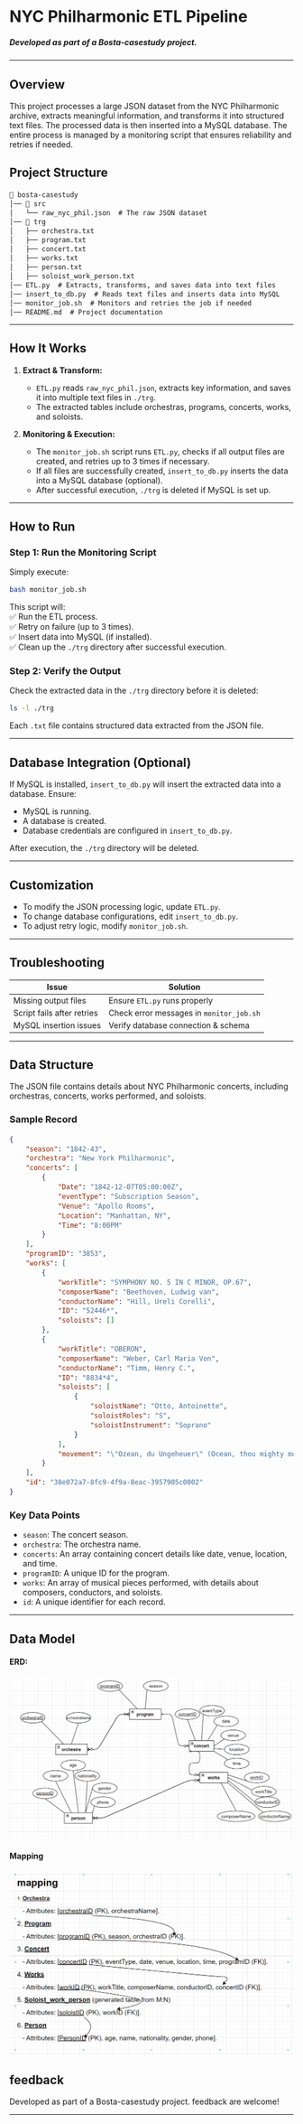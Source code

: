 
# **NYC Philharmonic ETL Pipeline**  
##### Developed as part of a Bosta-casestudy project.

---
## **Overview**  
This project processes a large JSON dataset from the NYC Philharmonic archive, extracts meaningful information, and transforms it into structured text files. The processed data is then inserted into a MySQL database. The entire process is managed by a monitoring script that ensures reliability and retries if needed.  

## **Project Structure**  

```
📂 bosta-casestudy  
│── 📂 src  
│   └── raw_nyc_phil.json  # The raw JSON dataset  
│── 📂 trg  
│   ├── orchestra.txt  
│   ├── program.txt  
│   ├── concert.txt  
│   ├── works.txt  
│   ├── person.txt  
│   ├── soloist_work_person.txt  
│── ETL.py  # Extracts, transforms, and saves data into text files  
│── insert_to_db.py  # Reads text files and inserts data into MySQL  
│── monitor_job.sh  # Monitors and retries the job if needed  
│── README.md  # Project documentation  
```

---

## **How It Works**  

1. **Extract & Transform:**  
   - `ETL.py` reads `raw_nyc_phil.json`, extracts key information, and saves it into multiple text files in `./trg`.  
   - The extracted tables include orchestras, programs, concerts, works, and soloists.  

2. **Monitoring & Execution:**  
   - The `monitor_job.sh` script runs `ETL.py`, checks if all output files are created, and retries up to 3 times if necessary.  
   - If all files are successfully created, `insert_to_db.py` inserts the data into a MySQL database (optional).  
   - After successful execution, `./trg` is deleted if MySQL is set up.  

---

## **How to Run**  

### **Step 1: Run the Monitoring Script**  

Simply execute:  

```bash
bash monitor_job.sh
```

This script will:  
✅ Run the ETL process.  
✅ Retry on failure (up to 3 times).  
✅ Insert data into MySQL (if installed).  
✅ Clean up the `./trg` directory after successful execution.  

### **Step 2: Verify the Output**  

Check the extracted data in the `./trg` directory before it is deleted:  

```bash
ls -l ./trg
```

Each `.txt` file contains structured data extracted from the JSON file.  

---

## **Database Integration (Optional)**  

If MySQL is installed, `insert_to_db.py` will insert the extracted data into a database. Ensure:  
- MySQL is running.  
- A database is created.  
- Database credentials are configured in `insert_to_db.py`.  

After execution, the `./trg` directory will be deleted.  

---

## **Customization**  

- To modify the JSON processing logic, update `ETL.py`.  
- To change database configurations, edit `insert_to_db.py`.  
- To adjust retry logic, modify `monitor_job.sh`.  

---

## **Troubleshooting**  

| **Issue**                | **Solution**                              |  
|--------------------------|------------------------------------------|  
| Missing output files     | Ensure `ETL.py` runs properly            |  
| Script fails after retries | Check error messages in `monitor_job.sh` |  
| MySQL insertion issues  | Verify database connection & schema       |  

---
## **Data Structure**  

The JSON file contains details about NYC Philharmonic concerts, including orchestras, concerts, works performed, and soloists.  

### **Sample Record**  

```json
{
    "season": "1842-43",
    "orchestra": "New York Philharmonic",
    "concerts": [
        {
            "Date": "1842-12-07T05:00:00Z",
            "eventType": "Subscription Season",
            "Venue": "Apollo Rooms",
            "Location": "Manhattan, NY",
            "Time": "8:00PM"
        }
    ],
    "programID": "3853",
    "works": [
        {
            "workTitle": "SYMPHONY NO. 5 IN C MINOR, OP.67",
            "composerName": "Beethoven, Ludwig van",
            "conductorName": "Hill, Ureli Corelli",
            "ID": "52446*",
            "soloists": []
        },
        {
            "workTitle": "OBERON",
            "composerName": "Weber, Carl Maria Von",
            "conductorName": "Timm, Henry C.",
            "ID": "8834*4",
            "soloists": [
                {
                    "soloistName": "Otto, Antoinette",
                    "soloistRoles": "S",
                    "soloistInstrument": "Soprano"
                }
            ],
            "movement": "\"Ozean, du Ungeheuer\" (Ocean, thou mighty monster), Reiza (Scene and Aria), Act II"
        }
    ],
    "id": "38e072a7-8fc9-4f9a-8eac-3957905c0002"
}
```

### **Key Data Points**  

- `season`: The concert season.  
- `orchestra`: The orchestra name.  
- `concerts`: An array containing concert details like date, venue, location, and time.  
- `programID`: A unique ID for the program.  
- `works`: An array of musical pieces performed, with details about composers, conductors, and soloists.  
- `id`: A unique identifier for each record.  

---
## **Data Model**

#### **ERD:**
![ERD Diagram](https://github.com/jumaa0/json-ETL/blob/main/schema/ERD.png)

#### **Mapping**
![ERD Diagram](https://github.com/jumaa0/json-ETL/blob/main/schema/mapping.png)

## **feedback**  
Developed as part of a Bosta-casestudy project. feedback are welcome!  

---
